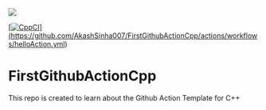 <a href="https://github.com/AkashSinha007/FirstGithubActionCpp/actions/workflows/helloAction.yml">
		<img src="https://github.com/AkashSinha007/FirstGithubActionCpp/workflows/CppCI/badge.svg?style=flat" />

[![CppCI](https://github.com/AkashSinha007/FirstGithubActionCpp/workflows/CppCI/badge.svg?branch=master&event=push)]
		(https://github.com/AkashSinha007/FirstGithubActionCpp/actions/workflows/helloAction.yml)

# FirstGithubActionCpp
This repo is created to learn about the Github Action Template for C++
